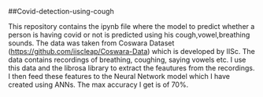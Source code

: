 ##Covid-detection-using-cough

This repository contains the ipynb file where the model to predict whether a person is having covid or not is predicted using his cough,vowel,breathing sounds. The data was taken from 
Coswara Dataset (https://github.com/iiscleap/Coswara-Data) which is developed by IISc. The data contains recordings of breathing, coughing, saying vowels etc. I use this data and the librosa
library to extract the feautures from the recordings. I then feed these features to the Neural Network model which I have created using ANNs. The max accuracy I get is of 70%.
